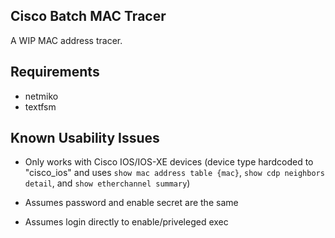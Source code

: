 ## Cisco Batch MAC Tracer

A WIP MAC address tracer.

## Requirements

* netmiko
* textfsm

## Known Usability Issues

* Only works with Cisco IOS/IOS-XE devices (device type hardcoded to "cisco_ios" and uses `show mac address table {mac}`, `show cdp neighbors detail`, and `show etherchannel summary`)

* Assumes password and enable secret are the same

* Assumes login directly to enable/priveleged exec
